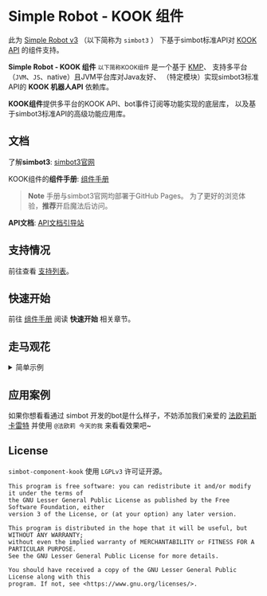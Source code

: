 # Simple Robot - KOOK 组件

此为 [Simple Robot v3][simbot3] （以下简称为 `simbot3` ） 下基于simbot标准API对 [KOOK API](https://www.kookapp.cn/) 的组件支持。

**Simple Robot - KOOK 组件** <small>以下简称KOOK组件</small> 
是一个基于 [KMP](https://kotlinlang.org/docs/multiplatform.html)、
支持多平台（`JVM`、`JS`、native）且JVM平台库对Java友好、
（特定模块）实现simbot3标准API的 **KOOK 机器人API** 依赖库。

**KOOK组件**提供多平台的KOOK API、bot事件订阅等功能实现的底层库，
以及基于simbot3标准API的高级功能应用库。

## 文档

了解**simbot3**: [simbot3官网](https://simbot.forte.love)

KOOK组件的**组件手册**: [组件手册][website]

> **Note**
> 手册与simbot3官网均部署于GitHub Pages。
> 为了更好的浏览体验，**推荐**开启魔法后访问。

**API文档**: [API文档引导站](https://docs.simbot.forte.love)

## 支持情况

前往查看 [支持列表](support-list.md)。

## 快速开始

前往 [组件手册][website] 阅读 **快速开始** 相关章节。

## 走马观花

<details>
<summary>简单示例</summary>

> **Note**
> Java开发者可直接参考 [组件手册][website] 中**快速开始**相关示例的Java部分代码。

> 使用 Kotlin + `simbot-component-kook-core` 配合 `simboot-core-spring-boot-starter` 使用 `Spring Boot` 的情况下：

```kotlin
// simbot-core / simbot-boot
suspend fun KookContactMessageEvent.onEvent() {
    author().send("Hello World")
}
```

```kotlin
// simbot-boot
@Listener
@Filter("签到")
suspend fun KookChannelMessageEvent.onEvent() {
    reply("签到成功")
}
```

```kotlin
@Listener
@Filter("叫我{{name,.+}}")
suspend fun KookChannelMessageEvent.onEvent(@FilterValue("name") name: String) {
    group.send(At(author.id) + "好的，以后就叫你$name了".toText())
}
```

简单的完整示例：
> (使用 Kotlin + `simbot-component-kook-core`, 非 Spring Boot 的情况下：)

```kotlin
suspend fun main() {
    createSimpleApplication {
        // 注册并使用Kook组件。
        useKook()
        
        // 注册各种监听函数
        listeners {
            // 监听联系人(私聊)消息
            // 此事件的逻辑：收到消息，回复一句"你说的是："，
            // 然后再复读一遍你说的话。
            ContactMessageEvent { event ->
                val contact: Contact = event.source()
                contact.send("你说的是：")
                contact.send(event.messageContent)
            }
        }
        
        // 注册kook的bot
        kookBots {
            val bot = register("client_id", "token")
            // bot需要start才能连接服务器、初始化信息等。
            bot.start()
        }
    }.join() // join, 挂起直到被终止。
}
```

</details>

## 应用案例

如果你想看看通过 simbot 开发的bot是什么样子，不妨添加我们亲爱的 [法欧莉斯卡雷特](https://www.kookapp.cn/app/oauth2/authorize?id=10250&permissions=197958144&client_id=jqdlyHK85xe1i5Bo&redirect_uri=&scope=bot) 并使用 `@法欧莉 今天的我` 来看看效果吧~


## License

`simbot-component-kook` 使用 `LGPLv3` 许可证开源。

```
This program is free software: you can redistribute it and/or modify it under the terms of 
the GNU Lesser General Public License as published by the Free Software Foundation, either 
version 3 of the License, or (at your option) any later version.

This program is distributed in the hope that it will be useful, but WITHOUT ANY WARRANTY;
without even the implied warranty of MERCHANTABILITY or FITNESS FOR A PARTICULAR PURPOSE. 
See the GNU Lesser General Public License for more details.

You should have received a copy of the GNU Lesser General Public License along with this 
program. If not, see <https://www.gnu.org/licenses/>.
```

[m-api]: simbot-component-kook-api
[m-stdlib]: simbot-component-kook-stdlib
[m-core]: simbot-component-kook-core
[simbot3]: https://github.com/simple-robot/simpler-robot

[website]: https://component-kook.simbot.forte.love/
